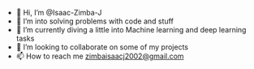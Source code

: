 - 👋 Hi, I’m @Isaac-Zimba-J
- 👀 I’m into solving problems with code and stuff
- 🌱 I’m currently diving a little into Machine learning and deep learning tasks
- 💞️ I’m looking to collaborate on some of my projects
- 📫 How to reach me zimbaisaacj2002@gmail.com

<!---
Isaac-Zimba-J/Isaac-Zimba-J is a ✨ special ✨ repository because its `README.md` (this file) appears on your GitHub profile.
You can click the Preview link to take a look at your changes.
--->
